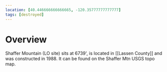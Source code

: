 ```yaml
---
location: [40.446666666666665, -120.35777777777777]
tags: [destroyed]
---
```


# Overview

Shaffer Mountain (LO site) sits at 6739', is located in [[Lassen County]] and was constructed in 1988. It can be found on the Shaffer Mtn USGS topo map.

